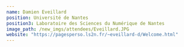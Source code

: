 ```yaml
---
name: Damien Eveillard
position: Université de Nantes
position3: Laboratoire des Sciences du Numérique de Nantes
image_path: /new_imgs/attendees/Eveillard.JPG
website: "https://pagesperso.ls2n.fr/~eveillard-d/Welcome.html"
---
```

